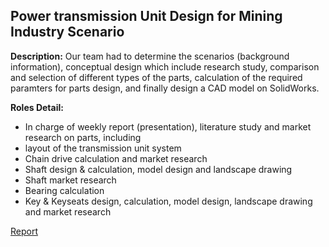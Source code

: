 ## Power transmission Unit Design for Mining Industry Scenario

**Description:** 
Our team had to determine the scenarios (background information), conceptual design which include research study, comparison and selection of different types of the parts, calculation of the required paramters for parts design, and finally design a CAD model on SolidWorks. 

**Roles Detail:**

- In charge of weekly report (presentation), literature study and market research on parts, including 
- layout of the transmission unit system
- Chain drive calculation and market research
- Shaft design & calculation, model design and landscape drawing
- Shaft market research
- Bearing calculation
- Key & Keyseats design, calculation, model design, landscape drawing and market research

[Report](https://github.com/Leilazehui/Leilazehui.github.io/blob/main/Assets/MECH3427_Group19_2025_Group%20Report.pdf)
